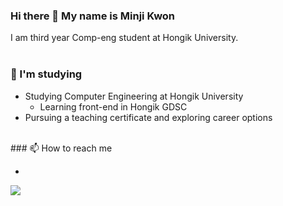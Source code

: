 ### Hi there 👋 My name is Minji Kwon

<!--
**himinji/himinji** is a ✨ _special_ ✨ repository because its `README.md` (this file) appears on your GitHub profile.

Here are some ideas to get you started:

- 🔭 I’m currently working on ...
- 🌱 I’m currently learning ...
- 👯 I’m looking to collaborate on ...
- 🤔 I’m looking for help with ...
- 💬 Ask me about ...
- 📫 How to reach me: ...
- 😄 Pronouns: ...
- ⚡ Fun fact: ...
-->

I am third year Comp-eng student at Hongik University.   
<br>
### 🌱 I'm studying

* Studying Computer Engineering at Hongik University
  * Learning front-end in Hongik GDSC
* Pursuing a teaching certificate and exploring career options   
<br>
### 📫 How to reach me   

* <a href="https://github.com/himinji" target="_blank">
<img src="https://img.shields.io/badge/GitHub-EAEAEA?style=for-the-badge&logo=github&logoColor=000"/> 
